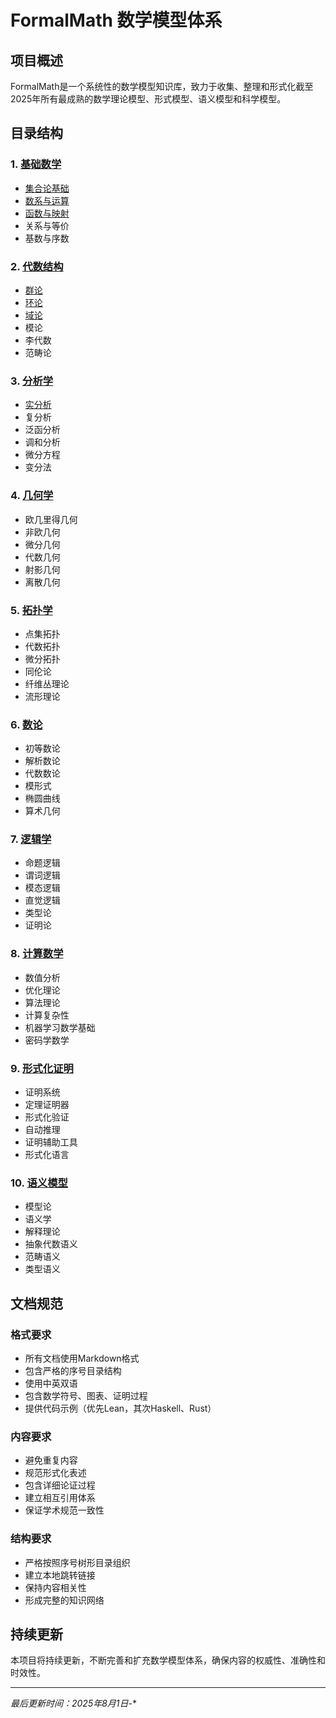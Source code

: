 # FormalMath 数学模型体系

## 项目概述

FormalMath是一个系统性的数学模型知识库，致力于收集、整理和形式化截至2025年所有最成熟的数学理论模型、形式模型、语义模型和科学模型。

## 目录结构

### 1. [基础数学](./01-基础数学/)

- [集合论基础](./01-基础数学/01-集合论基础.md)
- [数系与运算](./01-基础数学/02-数系与运算.md)
- [函数与映射](./01-基础数学/03-函数与映射.md)
- 关系与等价
- 基数与序数

### 2. [代数结构](./02-代数结构/)

- [群论](./02-代数结构/01-群论.md)
- [环论](./02-代数结构/02-环论.md)
- [域论](./02-代数结构/03-域论.md)
- 模论
- 李代数
- 范畴论

### 3. [分析学](./03-分析学/)

- [实分析](./03-分析学/01-实分析.md)
- 复分析
- 泛函分析
- 调和分析
- 微分方程
- 变分法

### 4. [几何学](./04-几何学/)

- 欧几里得几何
- 非欧几何
- 微分几何
- 代数几何
- 射影几何
- 离散几何

### 5. [拓扑学](./05-拓扑学/)

- 点集拓扑
- 代数拓扑
- 微分拓扑
- 同伦论
- 纤维丛理论
- 流形理论

### 6. [数论](./06-数论/)

- 初等数论
- 解析数论
- 代数数论
- 模形式
- 椭圆曲线
- 算术几何

### 7. [逻辑学](./07-逻辑学/)

- 命题逻辑
- 谓词逻辑
- 模态逻辑
- 直觉逻辑
- 类型论
- 证明论

### 8. [计算数学](./08-计算数学/)

- 数值分析
- 优化理论
- 算法理论
- 计算复杂性
- 机器学习数学基础
- 密码学数学

### 9. [形式化证明](./09-形式化证明/)

- 证明系统
- 定理证明器
- 形式化验证
- 自动推理
- 证明辅助工具
- 形式化语言

### 10. [语义模型](./10-语义模型/)

- 模型论
- 语义学
- 解释理论
- 抽象代数语义
- 范畴语义
- 类型语义

## 文档规范

### 格式要求

- 所有文档使用Markdown格式
- 包含严格的序号目录结构
- 使用中英双语
- 包含数学符号、图表、证明过程
- 提供代码示例（优先Lean，其次Haskell、Rust）

### 内容要求

- 避免重复内容
- 规范形式化表述
- 包含详细论证过程
- 建立相互引用体系
- 保证学术规范一致性

### 结构要求

- 严格按照序号树形目录组织
- 建立本地跳转链接
- 保持内容相关性
- 形成完整的知识网络

## 持续更新

本项目将持续更新，不断完善和扩充数学模型体系，确保内容的权威性、准确性和时效性。

---

*最后更新时间：2025年8月1日*-*
